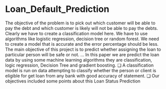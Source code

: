 # Loan_Default_Prediction
The objective of the problem is to pick out which customer will be able to pay the debt and which customer is likely will not be able to pay the debts. Clearly we have to create a classification model here. We have to use algorithms like logistic regression, decision tree or random forest. We need to create a model that is accurate and the error percentage should be less. The main objective of this project is to predict whether assigning the loan to particular person will be safe or not. ... In this paper we are predict the loan data by using some machine learning algorithms they are classification, logic regression, Decision Tree and gradient boosting.   ❑ A classification model is run on data attempting to classify whether the person or client is eligible for get loan from any bank with good accuracy of statement.   ❑ Our objectives included some points about this Loan Status Prediction
